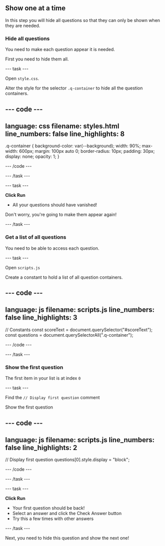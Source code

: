 ## Show one at a time

In this step you will hide all questions so that they can only be shown when they are needed.

### Hide all questions

You need to make each question appear it is needed.

First you need to hide them all.

--- task ---

Open `style.css`. 

Alter the style for the selector `.q-container` to hide all the question containers.

--- code ---
---
language: css
filename: styles.html
line_numbers: false
line_highlights: 8
---

.q-container {
  background-color: var(--background);
  width: 90%;
  max-width: 600px;
  margin: 100px auto 0;
  border-radius: 10px;
  padding: 30px;
  display: none;
  opacity: 1;
}

--- /code ---

--- /task ---

--- task ---

**Click Run** 
+ All your questions should have vanished! 
  
Don't worry, you're going to make them appear again!
  
--- /task ---

### Get a list of all questions

You need to be able to access each question.

--- task ---

Open `scripts.js`

Create a constant to hold a list of all question containers.

--- code ---
---
language: js
filename: scripts.js
line_numbers: false
line_highlights: 3
---

// Constants
const scoreText = document.querySelector("#scoreText");
const questions = document.querySelectorAll(".q-container");

--- /code ---

--- /task ---

### Show the first question

The first item in your list is at index `0`

--- task ---

Find the `// Display first question` comment

Show the first question

--- code ---
---
language: js
filename: scripts.js
line_numbers: false
line_highlights: 2
---

// Display first question
questions[0].style.display = "block";

--- /code ---

--- /task ---

--- task ---

**Click Run** 
+ Your first question should be back!
+ Select an answer and click the Check Answer button
+ Try this a few times with other answers
  
--- /task ---

Next, you need to hide this question and show the next one!
